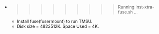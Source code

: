 * >>>>>>>>> Running inst-xtra-fuse.sh ...
  * Install fuse(fusermount) to run TMSU.
  * Disk size = 4823512K. Space Used = 4K.
